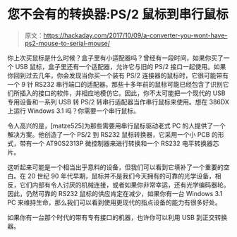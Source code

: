 # 您不会有的转换器:PS/2 鼠标到串行鼠标

> 原文：<https://hackaday.com/2017/10/09/a-converter-you-wont-have-ps2-mouse-to-serial-mouse/>

你上次买鼠标是什么时候？盒子里有小适配器吗？曾经有一段时间，如果你买了一个 USB 鼠标，盒子里还有一个适配器，允许它与旧的 PS/2 接口一起使用。如果你回到过去几年，你会发现当你买一个装有 PS/2 连接器的鼠标时，它很可能带有一个 9 针 RS232 串行端口的适配器。那些十多年前的鼠标可能已经包含了识别它们所插入的接口的软件，并相应地模仿它。因此，你不太可能把一个现代的 USB 专用设备和一系列 USB 转 PS/2 转串行适配器当作串行鼠标来使用。想在 386DX 上运行 Windows 3.1 吗？你需要一个串行鼠标。

令人高兴的是，[matze525]为那些需要用串行鼠标驱动老式 PC 的人提供了一个解决方案。他创造了一个 PS/2 到 RS232 鼠标转换器，它采用一个小 PCB 的形式，带有一个 AT90S2313P 微控制器来进行转换和一个 RS232 电平转换器芯片。

这听起来可能是一个相当出乎意料的设备，但我们可以看到它填补了一个重要的空白。在 20 世纪 90 年代早期，鼠标并不是我们今天拥有的可靠的光学设备，相反，它们内部有令人讨厌的机械连接，或者如果你非常幸运，还有光学编码器轮。因此，仍然可靠的 RS232 鼠标的供应肯定在减少，如果你有一台 Windows 3.1 PC 来维持生命，那么我们可以看到使用更现代的指点设备的能力有很多好处。

如果你有一台那个时代的带有专有接口的机器，也许你可以利用 USB 到正交转换器。